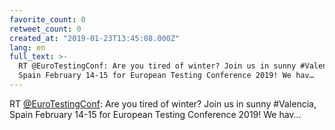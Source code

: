 ```yaml
---
favorite_count: 0
retweet_count: 0
created_at: "2019-01-23T13:45:08.000Z"
lang: en
full_text: >-
  RT @EuroTestingConf: Are you tired of winter? Join us in sunny #Valencia,
  Spain February 14-15 for European Testing Conference 2019! We hav…
---
```


RT [@EuroTestingConf](https://twitter.com/EuroTestingConf): Are you tired of
winter? Join us in sunny #Valencia, Spain February 14-15 for European Testing
Conference 2019! We hav…
